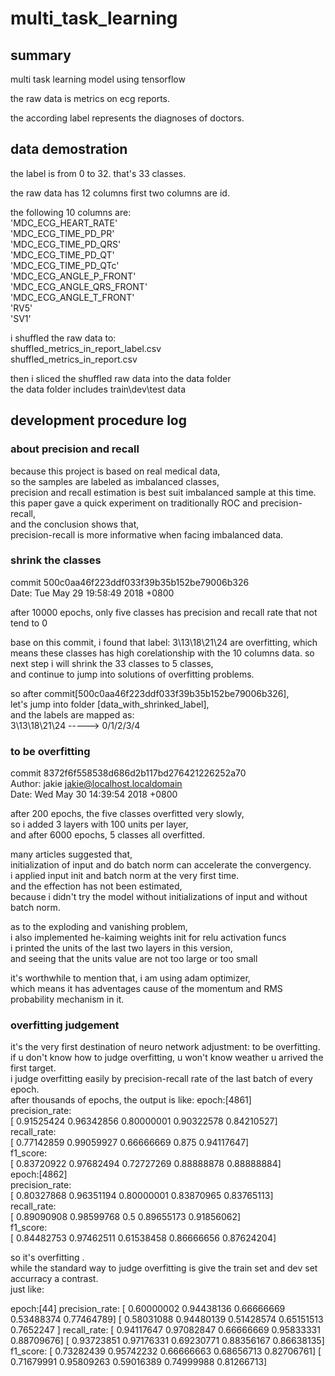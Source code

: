 # multi_task_learning

## summary

multi task learning model using tensorflow

the raw data is metrics on ecg reports.

the according label represents the diagnoses of doctors.


## data demostration

the label is from 0 to 32. that's 33 classes.


the raw data has 12 columns
first two columns are id.

the following 10 columns are:  
'MDC_ECG_HEART_RATE'  
'MDC_ECG_TIME_PD_PR'  
'MDC_ECG_TIME_PD_QRS'  
'MDC_ECG_TIME_PD_QT'  
'MDC_ECG_TIME_PD_QTc'  
'MDC_ECG_ANGLE_P_FRONT'  
'MDC_ECG_ANGLE_QRS_FRONT'  
'MDC_ECG_ANGLE_T_FRONT'  
'RV5'  
'SV1'  

i shuffled the raw data to:  
shuffled_metrics_in_report_label.csv  
shuffled_metrics_in_report.csv  

then i sliced the shuffled raw data into the data folder  
the data folder includes train\dev\test data


## development procedure log

### about precision and recall  
because this project is based on real medical data,    
so the samples are labeled as imbalanced classes,  
precision and recall estimation is best suit imbalanced sample at this time.  
this paper gave a quick experiment on traditionally ROC and precision-recall,   
and the conclusion shows that,   
precision-recall is more informative when facing imbalanced data.  

### shrink the classes
commit 500c0aa46f223ddf033f39b35b152be79006b326  
Date:   Tue May 29 19:58:49 2018 +0800  

after 10000 epochs, only five classes has precision and recall rate that not tend to 0

base on this commit, i found that label: 3\13\18\21\24 are overfitting, 
which means these classes has high corelationship with the 10 columns data. 
so next step i will shrink the 33 classes to 5 classes,  
and continue to jump into solutions of overfitting problems.  

so after commit[500c0aa46f223ddf033f39b35b152be79006b326],  
let's jump into folder [data_with_shrinked_label],   
and the labels are mapped as:  
3\13\18\21\24   ----->   0/1/2/3/4



### to be overfitting
commit 8372f6f558538d686d2b117bd276421226252a70  
Author: jakie <jakie@localhost.localdomain>  
Date:   Wed May 30 14:39:54 2018 +0800  

after 200 epochs, the five classes overfitted very slowly,  
so i added 3 layers with 100 units per layer,  
and after 6000 epochs, 5 classes all overfitted. 

many articles suggested that,   
initialization of input and do batch norm can accelerate the convergency.    
i applied input init and batch norm at the very first time.    
and the effection has not been estimated,   
because i didn't try the model without initializations of input and without batch norm.   

as to the exploding and vanishing problem,    
i also implemented he-kaiming weights init for relu activation funcs   
i printed the units of the last two layers in this version,    
and seeing that the units value are not too large or too small    

it's worthwhile to mention that, i am using adam optimizer,    
which means it has adventages cause of the momentum and RMS probability mechanism in it.   


### overfitting judgement
it's the very first destination of neuro network adjustment: to be overfitting.  
if u don't know how to judge overfitting, u won't know weather u arrived the first target.  
i judge overfitting easily by precision-recall rate of the last batch of every epoch.  
after thousands of epochs, the output is like:
epoch:[4861]  
precision_rate:  
[ 0.91525424  0.96342856  0.80000001  0.90322578  0.84210527]  
recall_rate:  
[ 0.77142859  0.99059927  0.66666669  0.875       0.94117647]  
f1_score:  
[ 0.83720922  0.97682494  0.72727269  0.88888878  0.88888884]  
epoch:[4862]  
precision_rate:  
[ 0.80327868  0.96351194  0.80000001  0.83870965  0.83765113]  
recall_rate:  
[ 0.89090908  0.98599768  0.5         0.89655173  0.91856062]  
f1_score:  
[ 0.84482753  0.97462511  0.61538458  0.86666656  0.87624204]  


so it's overfitting .  
while the standard way to judge overfitting is give the train set and dev set accurracy a contrast.  
just like:

epoch:[44]
precision_rate:
[ 0.60000002  0.94438136  0.66666669  0.53488374  0.77464789]
[ 0.58031088  0.94480139  0.51428574  0.65151513  0.7652247 ]
recall_rate:
[ 0.94117647  0.97082847  0.66666669  0.95833331  0.88709676]
[ 0.93723851  0.97176331  0.69230771  0.88356167  0.86638135]
f1_score:
[ 0.73282439  0.95742232  0.66666663  0.68656713  0.82706761]
[ 0.71679991  0.95809263  0.59016389  0.74999988  0.81266713]








